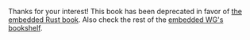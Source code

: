 Thanks for your interest! This book has been deprecated in favor of [the
embedded Rust book][book]. Also check the rest of the [embedded WG's][wg]
[bookshelf].

[book]: https://rust-embedded.github.io/bookshelf/book/index.html
[wg]: https://github.com/rust-embedded/wg
[bookshelf]: https://rust-embedded.github.io/bookshelf/

<!-- # Unwritten topics -->

<!-- - More debugging patterns: breakpoints, watchpoints, `bkpt`, etc. -->
<!-- - The `.data` and `.bss` sections: `static` variables, linker script (again) and initialization -->
<!--   routine. -->
<!-- - Guaranteed `panic!`-free programs with this one weird trick! -->
<!-- - The Rust allocator interface. -->
<!-- - Debug prints with ITM (Instrumentation Trace Macrocell) -->
<!-- - "Apps" -->
<!--   - Heartbeat LED -->
<!--   - Read an analog sensor. e.g. just potentiometer, a photoresistor or a CNY70. -->
<!--   - Read a digital sensor via SPI or I2C. e.g. motion sensor. -->
<!--   - Data acquisition. e.g. sensor + serial comm -->
<!--   - Move a servomotor -->
<!--   - Open loop control system. e.g. serial comm + servo or potentiometer + servo -->
<!--   - Closed loop control system. e.g. servo + magnetometer -->
<!-- - Interfacing external devices -->
<!--   - Buttons and debouncing. -->
<!--   - Servomotors. -->
<!-- - Async and concurrency -->
<!--   - Scheduling strategies: Super loop, cooperative, preemptive. -->
<!--   - Interrupts: `asm!("cpsid i")`, `asm!("cpsie i")`, data races and atomic operations. -->
<!--   - DMA -->
<!-- - FPU -->
<!-- - `nm -C --size-sort`: binary size profiling -->
<!-- - `nm -C`: global vs local text symbol -->
<!-- - librarify: src/lib.rs + src/bin/*.rs. Uses `extern` (lib) and `no_mangle` (bin) symbol. Basically -->
<!--   the library says: you (the binary) must give me a symbol with this *unmangled* name. Downside: -->
<!--   types signatures are lost. How to recover them? traits? Related: weak symbols for e.g. exceptions. -->
<!-- - ARM calling convention: -->
<!--   - cf. http://infocenter.arm.com/help/topic/com.arm.doc.ihi0042f/IHI0042F_aapcs.pdf -->
<!--   - A diagram of how the stack, the heap and static variables (.data, .bss) are allocated in RAM. -->
<!--   - An explanation of how the call stack works: stack pointer, stack frames, what happens when a -->
<!--     function/interrupt is called, etc. -->
<!--   - How arguments are passed to functions: via stack, registers -->
<!-- - mention that a section can't exceed its region capacity. This is automatically enforced by the -->
<!--   linker based on what the linker script says. -->
<!-- - bluetooth: HC-06. `rfcomm bind rfcomm0 $ADDRESS` -->
<!-- - document other flashing methods: ELF -> `objcopy` -> binary, then directly flash the binary using -->
<!--   OpenOCD (without `gdb`) or st-link. -->
<!-- - revisit the default exception handler: where did we come from? (inspect stack) which exception is -->
<!--   this? (inspect NVIC(?) register). -->
<!--   - cf. http://www.freertos.org/Debugging-Hard-Faults-On-Cortex-M-Microcontrollers.html -->
<!-- - embedding Rust in C frameworks like FreeRTOS or the Photon. -->
<!--   - cf. https://github.com/japaric/photon -->
